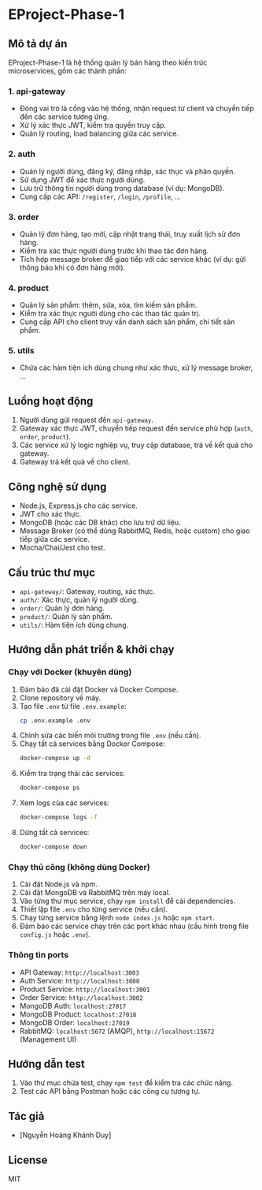 
# EProject-Phase-1

## Mô tả dự án
EProject-Phase-1 là hệ thống quản lý bán hàng theo kiến trúc microservices, gồm các thành phần:

### 1. api-gateway
- Đóng vai trò là cổng vào hệ thống, nhận request từ client và chuyển tiếp đến các service tương ứng.
- Xử lý xác thực JWT, kiểm tra quyền truy cập.
- Quản lý routing, load balancing giữa các service.

### 2. auth
- Quản lý người dùng, đăng ký, đăng nhập, xác thực và phân quyền.
- Sử dụng JWT để xác thực người dùng.
- Lưu trữ thông tin người dùng trong database (ví dụ: MongoDB).
- Cung cấp các API: `/register`, `/login`, `/profile`, ...

### 3. order
- Quản lý đơn hàng, tạo mới, cập nhật trạng thái, truy xuất lịch sử đơn hàng.
- Kiểm tra xác thực người dùng trước khi thao tác đơn hàng.
- Tích hợp message broker để giao tiếp với các service khác (ví dụ: gửi thông báo khi có đơn hàng mới).

### 4. product
- Quản lý sản phẩm: thêm, sửa, xóa, tìm kiếm sản phẩm.
- Kiểm tra xác thực người dùng cho các thao tác quản trị.
- Cung cấp API cho client truy vấn danh sách sản phẩm, chi tiết sản phẩm.

### 5. utils
- Chứa các hàm tiện ích dùng chung như xác thực, xử lý message broker, ...

## Luồng hoạt động
1. Người dùng gửi request đến `api-gateway`.
2. Gateway xác thực JWT, chuyển tiếp request đến service phù hợp (`auth`, `order`, `product`).
3. Các service xử lý logic nghiệp vụ, truy cập database, trả về kết quả cho gateway.
4. Gateway trả kết quả về cho client.

## Công nghệ sử dụng
- Node.js, Express.js cho các service.
- JWT cho xác thực.
- MongoDB (hoặc các DB khác) cho lưu trữ dữ liệu.
- Message Broker (có thể dùng RabbitMQ, Redis, hoặc custom) cho giao tiếp giữa các service.
- Mocha/Chai/Jest cho test.

## Cấu trúc thư mục
- `api-gateway/`: Gateway, routing, xác thực.
- `auth/`: Xác thực, quản lý người dùng.
- `order/`: Quản lý đơn hàng.
- `product/`: Quản lý sản phẩm.
- `utils/`: Hàm tiện ích dùng chung.

## Hướng dẫn phát triển & khởi chạy

### Chạy với Docker (khuyên dùng)
1. Đảm bảo đã cài đặt Docker và Docker Compose.
2. Clone repository về máy.
3. Tạo file `.env` từ file `.env.example`:
   ```bash
   cp .env.example .env
   ```
4. Chỉnh sửa các biến môi trường trong file `.env` (nếu cần).
5. Chạy tất cả services bằng Docker Compose:
   ```bash
   docker-compose up -d
   ```
6. Kiểm tra trạng thái các services:
   ```bash
   docker-compose ps
   ```
7. Xem logs của các services:
   ```bash
   docker-compose logs -f
   ```
8. Dừng tất cả services:
   ```bash
   docker-compose down
   ```

### Chạy thủ công (không dùng Docker)
1. Cài đặt Node.js và npm.
2. Cài đặt MongoDB và RabbitMQ trên máy local.
3. Vào từng thư mục service, chạy `npm install` để cài dependencies.
4. Thiết lập file `.env` cho từng service (nếu cần).
5. Chạy từng service bằng lệnh `node index.js` hoặc `npm start`.
6. Đảm bảo các service chạy trên các port khác nhau (cấu hình trong file `config.js` hoặc `.env`).

### Thông tin ports
- API Gateway: `http://localhost:3003`
- Auth Service: `http://localhost:3000`
- Product Service: `http://localhost:3001`
- Order Service: `http://localhost:3002`
- MongoDB Auth: `localhost:27017`
- MongoDB Product: `localhost:27018`
- MongoDB Order: `localhost:27019`
- RabbitMQ: `localhost:5672` (AMQP), `http://localhost:15672` (Management UI)

## Hướng dẫn test
1. Vào thư mục chứa test, chạy `npm test` để kiểm tra các chức năng.
2. Test các API bằng Postman hoặc các công cụ tương tự.

## Tác giả
- [Nguyễn Hoàng Khánh Duy]

## License
MIT
